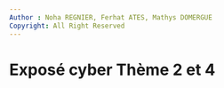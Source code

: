 ```yaml
---
Author : Noha REGNIER, Ferhat ATES, Mathys DOMERGUE
Copyright: All Right Reserved
---
```


# Exposé cyber Thème 2 et 4

